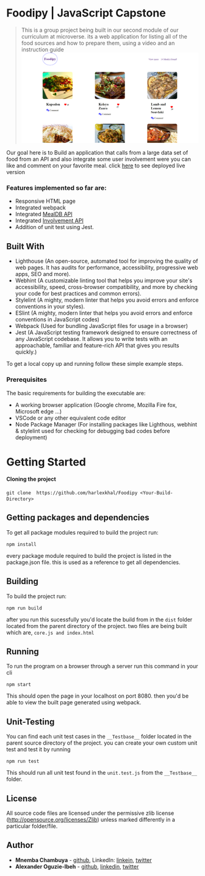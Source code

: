 # Foodipy | JavaScript Capstone

> This is a group project being built in our second module of our curriculum at microverse. its a web application for listing all of the food sources and how to prepare them, using a video and an instruction guide
![screenshot](branding/demo.png)

Our goal here is to Build an application that calls from a large data set of food from an API and also integrate some user involvement were you can like and comment on your favorite meal. click [here](https://harlexkhal.github.io/Foodipy/) to see deployed live version

### Features implemented so far are:

- Responsive HTML page
- Integrated webpack
- Integrated [MealDB API](https://www.themealdb.com/api.php)
- Integrated [Involvement API](https://www.notion.so/Involvement-API-869e60b5ad104603aa6db59e08150270)
- Addition of unit test using Jest.

## Built With

- Lighthouse (An open-source, automated tool for improving the quality of web pages. It has audits for performance, accessibility, progressive web apps, SEO and more).
- Webhint (A customizable linting tool that helps you improve your site's accessibility, speed, cross-browser compatibility, and more by checking your code for best practices and common errors).
- Stylelint (A mighty, modern linter that helps you avoid errors and enforce conventions in your styles).
- ESlint (A mighty, modern linter that helps you avoid errors and enforce conventions in JavaScript codes)
- Webpack (Used for bundling JavaScript files for usage in a browser)
- Jest (A JavaScript testing framework designed to ensure correctness of any JavaScript codebase. It allows you to write tests with an approachable, familiar and feature-rich API that gives you results quickly.)

To get a local copy up and running follow these simple example steps.

### Prerequisites

The basic requirements for building the executable are:

- A working browser application (Google chrome, Mozilla Fire fox, Microsoft edge ...)
- VSCode or any other equivalent code editor
- Node Package Manager (For installing packages like Lighthous, webhint & stylelint used for checking for debugging bad codes before deployment)

# Getting Started

#### Cloning the project

```
git clone  https://github.com/harlexkhal/Foodipy <Your-Build-Directory>
```

## Getting packages and dependencies
To get all package modules required to build the project run:
```
npm install
```
every package module required to build the project is listed in the package.json file. this is used as a reference to get all dependencies.

## Building 

To build the project run:
```
npm run build
```
after you run this sucessfully you'd locate the build from in the ```dist``` folder located from the parent directory of the project. two files are being built which are, ```core.js and index.html```

## Running

To run the program on a browser through a server run this command in your cli
```
npm start
```
This should open the page in your localhost on port 8080. then you'd be able to view the built page generated using webpack.

## Unit-Testing

You can find each unit test cases in the ```__Testbase__``` folder located in the parent source directory of the project. you can create your own custom unit test and test it by running
```
npm run test
```
This should run all unit test found in the ```unit.test.js``` from the ```__Testbase__``` folder.

## License

All source code files are licensed under the permissive zlib license
(http://opensource.org/licenses/Zlib) unless marked differently in a particular folder/file.

## Author
- **Mnemba Chambuya** -  [github](https://github.com/mnekx), LinkedIn: [linkein](https://linkedin.com/in/mnemba-chambuya), [twitter](https://twitter.com/MnembaChambuya)
- **Alexander Oguzie-Ibeh** - [github](https://github.com/harlexkhal), [linkedin](https://www.linkedin.com/in/alexander-oguzie-ibeh-776814164), [twitter](https://twitter.com/harlexkhal)
